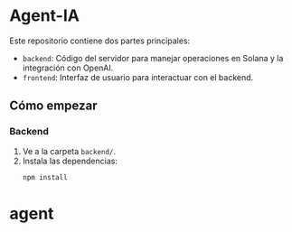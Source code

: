 # Agent-IA

Este repositorio contiene dos partes principales:

- `backend`: Código del servidor para manejar operaciones en Solana y la integración con OpenAI.
- `frontend`: Interfaz de usuario para interactuar con el backend.

## Cómo empezar

### Backend
1. Ve a la carpeta `backend/`.
2. Instala las dependencias:
   ```bash
   npm install
# agent
